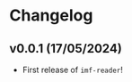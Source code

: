 # Changelog

<!--next-version-placeholder-->

## v0.0.1 (17/05/2024)

- First release of `imf-reader`!